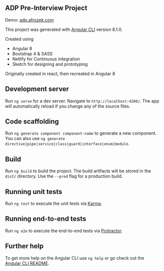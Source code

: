 ## ADP Pre-Interview Project

Demo: [adp.afrozek.com](https://adp.afrozek.com/)

This project was generated with [Angular CLI](https://github.com/angular/angular-cli) version 8.1.0.


Created using
- Angular 8
- Bootstrap 4 & SASS
- Netlify for Continuous Integration
- Sketch for designing and prototyping

Originally created in react, then recreated in Angular 8


## Development server

Run `ng serve` for a dev server. Navigate to `http://localhost:4200/`. The app will automatically reload if you change any of the source files.

## Code scaffolding

Run `ng generate component component-name` to generate a new component. You can also use `ng generate directive|pipe|service|class|guard|interface|enum|module`.

## Build

Run `ng build` to build the project. The build artifacts will be stored in the `dist/` directory. Use the `--prod` flag for a production build.

## Running unit tests

Run `ng test` to execute the unit tests via [Karma](https://karma-runner.github.io).

## Running end-to-end tests

Run `ng e2e` to execute the end-to-end tests via [Protractor](http://www.protractortest.org/).

## Further help

To get more help on the Angular CLI use `ng help` or go check out the [Angular CLI README](https://github.com/angular/angular-cli/blob/master/README.md).

